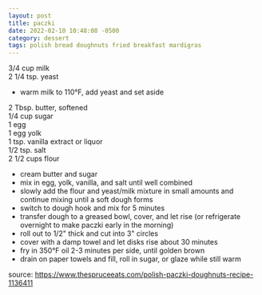 ```yaml
---
layout: post
title: paczki
date: 2022-02-10 10:48:08 -0500
category: dessert
tags: polish bread doughnuts fried breakfast mardigras
---
```


3/4 cup milk  
2 1/4 tsp. yeast  
* warm milk to 110°F, add yeast and set aside

2 Tbsp. butter, softened  
1/4 cup sugar  
1 egg  
1 egg yolk  
1 tsp. vanilla extract or liquor  
1/2 tsp. salt  
2 1/2 cups flour  
* cream butter and sugar
* mix in egg, yolk, vanilla, and salt until well combined
* slowly add the flour and yeast/milk mixture in small amounts and continue mixing until a
  soft dough forms
* switch to dough hook and mix for 5 minutes
* transfer dough to a greased bowl, cover, and let rise (or refrigerate overnight to make paczki
  early in the morning)
* roll out to 1/2" thick and cut into 3" circles
* cover with a damp towel and let disks rise about 30 minutes
* fry in 350°F oil 2-3 minutes per side, until golden brown
* drain on paper towels and fill, roll in sugar, or glaze while still warm

source: <https://www.thespruceeats.com/polish-paczki-doughnuts-recipe-1136411>
